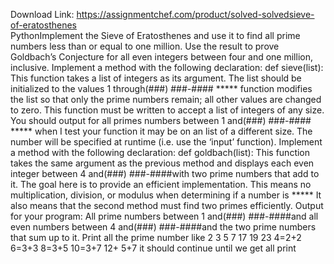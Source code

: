 Download Link: https://assignmentchef.com/product/solved-solvedsieve-of-eratosthenes
<br>
PythonImplement the Sieve of Eratosthenes and use it to find all prime numbers less than or equal to one million. Use the result to prove Goldbach’s Conjecture for all even integers between four and one million, inclusive. Implement a method with the following declaration: def sieve(list): This function takes a list of integers as its argument. The list should be initialized to the values 1 through(###) ###-#### ***** function modifies the list so that only the prime numbers remain; all other values are changed to zero. This function must be written to accept a list of integers of any size. You should output for all primes numbers between 1 and(###) ###-#### ***** when I test your function it may be on an list of a different size. The number will be specified at runtime (i.e. use the ‘input’ function). Implement a method with the following declaration: def goldbach(list): This function takes the same argument as the previous method and displays each even integer between 4 and(###) ###-####with two prime numbers that add to it. The goal here is to provide an efficient implementation. This means no multiplication, division, or modulus when determining if a number is ***** It also means that the second method must find two primes efficiently. Output for your program: All prime numbers between 1 and(###) ###-####and all even numbers between 4 and(###) ###-####and the two prime numbers that sum up to it. Print all the prime number like 2 3 5 7 17 19 23 4=2+2 6=3+3 8=3+5 10=3+7 12+ 5+7 it should continue until we get all print